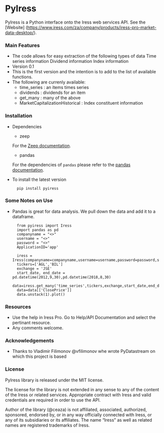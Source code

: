 # PyIress #

PyIress is a Python interface onto the Iress web services API. See the [Website] (https://www.iress.com/za/company/products/iress-pro-market-data-desktop/).

### Main Features ###

* The code allows for easy extraction of the following types of data
	Time series information
	Dividend information
	Index information
* Version 0.1
* This is the first version and the intention is to add to the list of available functions.
* The following are currenly available:
	- time_series : an items times series
	- dividends : dividends for an item
	- get_many : many of the above
	- MarketCapitalizationHistorical : Index constituent information

### Installation ###

* Dependencies
	- zeep
	
	For the [Zeep documentation](https://python-zeep.readthedocs.io/en/master/).
	- pandas
	
	For the dependencies of `pandas` please refer to the [pandas documentation](http://pandas.pydata.org/pandas-docs/stable/install.html).

* To install the latest version

		pip install pyiress


### Some Notes on Use ###
	
* Pandas is great for data analysis. We pull down the data and add it to a dataframe.


		from pyiress import Iress
		import pandas as pd
		companyname = "<>"
		username = "<>"
		password = "<>" 
		ApplicationID='app'
	
		iress = Iress(companyname=companyname,username=username,password=password,show_request=False)
		tickers=['AGL','BIL']
		exchange = 'JSE'
		start_date, end_date = pd.datetime(2012,9,30),pd.datetime(2018,8,30)
		data=iress.get_many('time_series',tickers,exchange,start_date,end_date)
		data=data[['ClosePrice']]
		data.unstack(1).plot()
		
### Resources ###

* Use the help in Iress Pro. Go to Help/API Documentation and select the pertinant resource.
* Any comments welcome.


### Acknowledgements ###

* Thanks to Vladimir Filimonov @vfilimonov whe wrote PyDatastream on which this project is based


### License ###

PyIress library is released under the MIT license.

The license for the library is not extended in any sense to any of the content of the Iress or related services. Appropriate contract with Iress and valid credentials are required in order to use the API.

Author of the library (@ceaza) is not affiliated, associated, authorized, sponsored, endorsed by, or in any way officially connected with Iress, or any of its subsidiaries or its affiliates. The name “Iress” as well as related names are registered trademarks of Iress.

